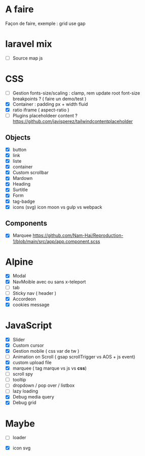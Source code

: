 # A faire
Façon de faire, exemple : grid use gap

# laravel mix

- [ ] Source map js

# CSS

- [ ] Gestion fonts-size/scaling : clamp, rem update root font-size breakpoints ? ( faire un demo/test )
- [x] Container : padding px + width fluid
- [x] ratio iframe ( aspect-ratio )
- [ ] Plugins placeholdeer content ? https://github.com/javisperez/tailwindcontentplaceholder

## Objects

- [x] button
- [x] link
- [x] liste
- [x] container
- [x] Custom scrollbar
- [x] Mardown
- [x] Heading
- [x] Surtitle
- [x] Form
- [x] tag-badge
- [x] icons (svg) icon moon vs gulp vs webpack

## Components

- [x] Marquee https://github.com/Nam-Hai/Reproduction-1/blob/main/src/app/app.component.scss

# Alpine

- [x] Modal
- [x] NavMoible avec ou sans x-teleport
- [ ] tab
- [ ] Sticky nav ( header )
- [x] Accordeon
- [x] cookies message

# JavaScript

- [x] Slider
- [x] Custom cursor
- [x] Gestion mobile ( css var de tw )
- [ ] Animation on Scroll ( gsap scrollTrigger vs AOS + js event)
- [x] custom upload file 
- [x] marquee ( tag marque vs js vs **css**) 
- [ ] scroll spy
- [ ] tooltip
- [ ] dropdown / pop over / listbox
- [ ] lazy loading
- [x] Debug media query
- [x] Debug grid

# Maybe

- [ ] loader
- [x] icon svg

  



